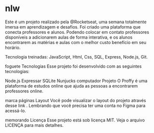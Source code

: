 # nlw

Este é um projeto realizado pela @Rocketseat, 
uma semana totalmente imersa em aprendizagem 
e desafios. Foi criado uma plataforma que conecta 
professores e alunos. Podendo colocar em contato 
professores disponíveis a adicionarem aulas de 
forma interativa, e os alunos encontrarem as matérias 
e aulas com o melhor custo benefício em seu horário.

Tecnologia treinadas: JavaScript, Html, Css, SQL, 
Express, Node.js, Git.

foguete Tecnologias
Esse projeto foi desenvolvido com as seguintes tecnologias:

Node.js
Expressar
SQLite
Nunjucks
computador Projeto
O Proffy é uma plataforma de estudos online que ajuda as pessoas a encontrarem professores online.

marca páginas Layout
Você pode visualizar o layout do projeto através desse link . Lembrando que você precisa ter uma conta no Figma para acessá-lo.

memorando Licença
Esse projeto está sob licença MIT. Veja o arquivo LICENÇA para mais detalhes.
